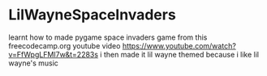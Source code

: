 # LilWayneSpaceInvaders
learnt how to made pygame space invaders game from this freecodecamp.org youtube video https://www.youtube.com/watch?v=FfWpgLFMI7w&t=2283s
i then made it lil wayne themed because i like lil wayne's music 
